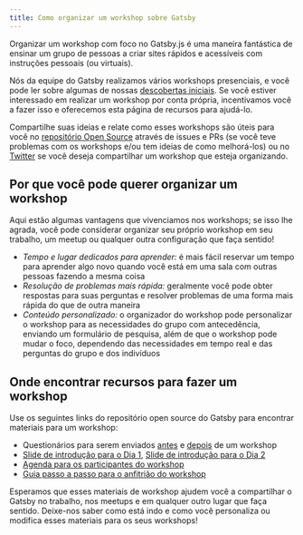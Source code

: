 ```yaml
---
title: Como organizar um workshop sobre Gatsby
---
```


Organizar um workshop com foco no Gatsby.js é uma maneira fantástica de ensinar um grupo de pessoas a criar sites rápidos e acessíveis com instruções pessoais (ou virtuais).

Nós da equipe do Gatsby realizamos vários workshops presenciais, e você pode ler sobre algumas de nossas [descobertas iniciais](https://www.gatsbyjs.org/blog/2018-05-31-open-sourcing-gatsby-workshops/). Se você estiver interessado em realizar um workshop por conta própria, incentivamos você a fazer isso e oferecemos esta página de recursos para ajudá-lo.

Compartilhe suas ideias e relate como esses workshops são úteis para você no [repositório Open Source](https://github.com/gatsbyjs/gatsby) através de issues e PRs (se você teve problemas com os workshops e/ou tem ideias de como melhorá-los) ou no [Twitter](https://twitter.com/gatsbyjs) se você deseja compartilhar um workshop que esteja organizando.

## Por que você pode querer organizar um workshop

Aqui estão algumas vantagens que vivenciamos nos workshops; se isso lhe agrada, você pode considerar organizar seu próprio workshop em seu trabalho, um meetup ou qualquer outra configuração que faça sentido!

- _Tempo e lugar dedicados para aprender:_ é mais fácil reservar um tempo para aprender algo novo quando você está em uma sala com outras pessoas fazendo a mesma coisa
- _Resolução de problemas mais rápida:_ geralmente você pode obter respostas para suas perguntas e resolver problemas de uma forma mais rápida do que de outra maneira
- _Conteúdo personalizado:_ o organizador do workshop pode personalizar o workshop para as necessidades do grupo com antecedência, enviando um formulário de pesquisa, além de que o workshop pode mudar o foco, dependendo das necessidades em tempo real e das perguntas do grupo e dos indivíduos

## Onde encontrar recursos para fazer um workshop

Use os seguintes links do repositório open source do Gatsby para encontrar materiais para um workshop:

- Questionários para serem enviados [antes](https://docs.google.com/a/gatsbyjs.com/forms/d/1S6diwCjR36VSJod7DGL0ZpESx3KdaNGiB4Szl4hOpg0/edit?usp=sharing) e [depois](https://docs.google.com/a/gatsbyjs.com/forms/d/1iKok_QJHSav51_668QneqwxOFOMw_WNDPnX0PdBfUVA/edit?usp=sharing) de um workshop
- [Slide de introdução para o Dia 1](https://docs.google.com/presentation/d/1fQNLvf1C8kj4rY-hVVY5zCsxy0z03gGkiqc-wiHHYhI/edit?usp=sharing), [Slide de introdução para o Dia 2](https://docs.google.com/presentation/d/1w_0CGX2DNUDAIDT0MCaCPNqA_0HgamutaECP8kZ3yyI/edit?usp=sharing)
- [Agenda para os participantes do workshop](https://docs.google.com/document/d/1gn5dk5RkuOXgZatd-Ow4XGqKY1NWZVCaUhyOwrRP0JE/edit?usp=sharing)
- [Guia passo a passo para o anfitrião do workshop](https://docs.google.com/document/d/1epeLO_7xkbd-WvPDCEZZ8f2GV5uMLHHM_UIhpZxqRbo/edit?usp=sharing)

Esperamos que esses materiais de workshop ajudem você a compartilhar o Gatsby no trabalho, nos meetups e em qualquer outro lugar que faça sentido. Deixe-nos saber como está indo e como você personaliza ou modifica esses materiais para os seus workshops!
